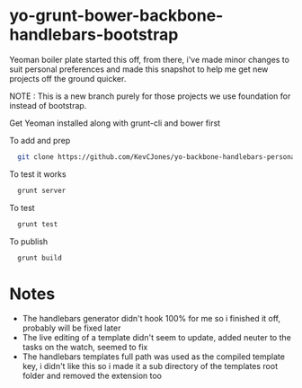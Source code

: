 yo-grunt-bower-backbone-handlebars-bootstrap
====================================

Yeoman boiler plate started this off, from there, i've made minor changes to suit personal preferences and
made this snapshot to help me get new projects off the ground quicker.

NOTE : This is a new branch purely for those projects we use foundation for instead of bootstrap.

Get Yeoman installed along with grunt-cli and bower first

To add and prep
```zsh  
  git clone https://github.com/KevCJones/yo-backbone-handlebars-personalsetup.git ./ && npm install && bower install
```
To test it works
```zsh  
  grunt server
```
To test
```zsh  
  grunt test
```
To publish
```zsh  
  grunt build
```
  
Notes 
=====

- The handlebars generator didn't hook 100% for me so i finished it off, probably will be fixed later
- The live editing of a template didn't seem to update, added neuter to the tasks on the watch, seemed to fix
- The handlebars templates full path was used as the compiled template key, i didn't like this so i made it a sub directory of the templates root folder and removed the extension too
